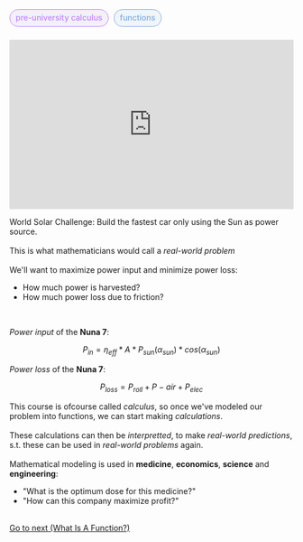 <span style="font-weight: 500; background-color:rgba(155, 126, 222, 0.1); color: #c084fc; margin-right: 5px; padding: 5px 10px 7px; border: 1px solid #c084fc; border-radius: 1rem;">pre-university calculus</span> <span style="font-weight: 500; background-color:rgba(126, 171, 222, 0.1); color: #7eabde; padding: 5px 10px 7px; border: 1px solid #7eabde; border-radius: 1rem;">functions</span> <br /> <br />

<iframe width="100%" height="300" src="https://www.youtube.com/embed/M3R7hhQFM4Y?si=NmL7TnM63LntoWet" title="YouTube video player" frameborder="0" allow="accelerometer; autoplay; clipboard-write; encrypted-media; gyroscope; picture-in-picture; web-share" referrerpolicy="strict-origin-when-cross-origin" allowfullscreen></iframe>
<br />

World Solar Challenge: Build the fastest car only using the Sun as power source.
<br /><br />
This is what mathematicians would call a _real-world problem_
<br /><br />
We'll want to maximize power input and minimize power loss:
<ul class="list-disc pl-4">
    <li>How much power is harvested?</li>
    <li>How much power loss due to friction?</li>
</ul>
<br />

_Power input_ of the __Nuna 7__:

$$ P_{in} = \eta_{eff} * A * P_{sun}(\alpha_{sun}) * cos(\alpha_{sun}) $$

_Power loss_ of the __Nuna 7__:

$$ P_{loss} = P_{roll} + P-{air} + P_{elec} $$

This course is ofcourse called _calculus_, so once we've modeled our problem into functions, we can start making _calculations_.
<br /><br />
These calculations can then be _interpretted_, to make _real-world predictions_, s.t. these can be used in _real-world problems_ again.
<br /><br />
Mathematical modeling is used in __medicine__, __economics__, __science__ and __engineering__:

<ul class="list-disc pl-4">
    <li>"What is the optimum dose for this medicine?"</li>
    <li>"How can this company maximize profit?"</li>
</ul>
<br />
<a href="/archive/what-is-a-function">Go to next (What Is A Function?)</a>